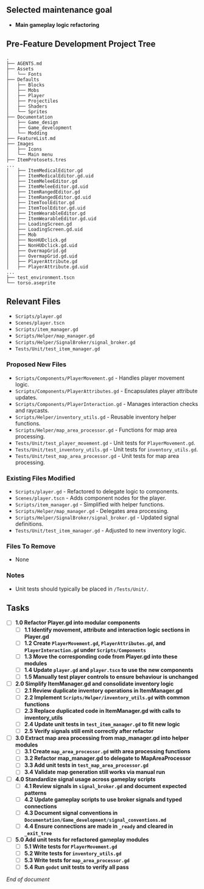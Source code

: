 ## Selected maintenance goal
- **Main gameplay logic refactoring**

## Pre-Feature Development Project Tree
```
.
├── AGENTS.md
├── Assets
│   └── Fonts
├── Defaults
│   ├── Blocks
│   ├── Mobs
│   ├── Player
│   ├── Projectiles
│   ├── Shaders
│   └── Sprites
├── Documentation
│   ├── Game_design
│   ├── Game_development
│   └── Modding
├── FeatureList.md
├── Images
│   ├── Icons
│   └── Main menu
├── ItemProtosets.tres
...
│   ├── ItemMedicalEditor.gd
│   ├── ItemMedicalEditor.gd.uid
│   ├── ItemMeleeEditor.gd
│   ├── ItemMeleeEditor.gd.uid
│   ├── ItemRangedEditor.gd
│   ├── ItemRangedEditor.gd.uid
│   ├── ItemToolEditor.gd
│   ├── ItemToolEditor.gd.uid
│   ├── ItemWearableEditor.gd
│   ├── ItemWearableEditor.gd.uid
│   ├── LoadingScreen.gd
│   ├── LoadingScreen.gd.uid
│   ├── Mob
│   ├── NonHUDclick.gd
│   ├── NonHUDclick.gd.uid
│   ├── OvermapGrid.gd
│   ├── OvermapGrid.gd.uid
│   ├── PlayerAttribute.gd
│   ├── PlayerAttribute.gd.uid
...
├── test_environment.tscn
└── torso.aseprite
```

## Relevant Files
- `Scripts/player.gd`
- `Scenes/player.tscn`
- `Scripts/item_manager.gd`
- `Scripts/Helper/map_manager.gd`
- `Scripts/Helper/SignalBroker/signal_broker.gd`
- `Tests/Unit/test_item_manager.gd`

### Proposed New Files
- `Scripts/Components/PlayerMovement.gd` - Handles player movement logic.
- `Scripts/Components/PlayerAttributes.gd` - Encapsulates player attribute updates.
- `Scripts/Components/PlayerInteraction.gd` - Manages interaction checks and raycasts.
- `Scripts/Helper/inventory_utils.gd` - Reusable inventory helper functions.
- `Scripts/Helper/map_area_processor.gd` - Functions for map area processing.
- `Tests/Unit/test_player_movement.gd` - Unit tests for `PlayerMovement.gd`.
- `Tests/Unit/test_inventory_utils.gd` - Unit tests for `inventory_utils.gd`.
- `Tests/Unit/test_map_area_processor.gd` - Unit tests for map area processing.

### Existing Files Modified
- `Scripts/player.gd` - Refactored to delegate logic to components.
- `Scenes/player.tscn` - Adds component nodes for the player.
- `Scripts/item_manager.gd` - Simplified with helper functions.
- `Scripts/Helper/map_manager.gd` - Delegates area processing.
- `Scripts/Helper/SignalBroker/signal_broker.gd` - Updated signal definitions.
- `Tests/Unit/test_item_manager.gd` - Adjusted to new inventory logic.

### Files To Remove
- None

### Notes
- Unit tests should typically be placed in `/Tests/Unit/`.

## Tasks
- [ ] **1.0 Refactor Player.gd into modular components**
  - [ ] **1.1 Identify movement, attribute and interaction logic sections in Player.gd**
  - [ ] **1.2 Create `PlayerMovement.gd`, `PlayerAttributes.gd`, and `PlayerInteraction.gd` under `Scripts/Components`**
  - [ ] **1.3 Move the corresponding code from Player.gd into these modules**
  - [ ] **1.4 Update `player.gd` and `player.tscn` to use the new components**
  - [ ] **1.5 Manually test player controls to ensure behaviour is unchanged**
- [ ] **2.0 Simplify ItemManager.gd and consolidate inventory logic**
  - [ ] **2.1 Review duplicate inventory operations in ItemManager.gd**
  - [ ] **2.2 Implement `Scripts/Helper/inventory_utils.gd` with common functions**
  - [ ] **2.3 Replace duplicated code in ItemManager.gd with calls to inventory_utils**
  - [ ] **2.4 Update unit tests in `test_item_manager.gd` to fit new logic**
  - [ ] **2.5 Verify signals still emit correctly after refactor**
- [ ] **3.0 Extract map area processing from map_manager.gd into helper modules**
  - [ ] **3.1 Create `map_area_processor.gd` with area processing functions**
  - [ ] **3.2 Refactor map_manager.gd to delegate to MapAreaProcessor**
  - [ ] **3.3 Add unit tests in `test_map_area_processor.gd`**
  - [ ] **3.4 Validate map generation still works via manual run**
- [ ] **4.0 Standardize signal usage across gameplay scripts**
  - [ ] **4.1 Review signals in `signal_broker.gd` and document expected patterns**
  - [ ] **4.2 Update gameplay scripts to use broker signals and typed connections**
  - [ ] **4.3 Document signal conventions in `Documentation/Game_development/signal_conventions.md`**
  - [ ] **4.4 Ensure connections are made in `_ready` and cleared in `_exit_tree`**
- [ ] **5.0 Add unit tests for refactored gameplay modules**
  - [ ] **5.1 Write tests for `PlayerMovement.gd`**
  - [ ] **5.2 Write tests for `inventory_utils.gd`**
  - [ ] **5.3 Write tests for `map_area_processor.gd`**
  - [ ] **5.4 Run `godot` unit tests to verify all pass**

*End of document*
